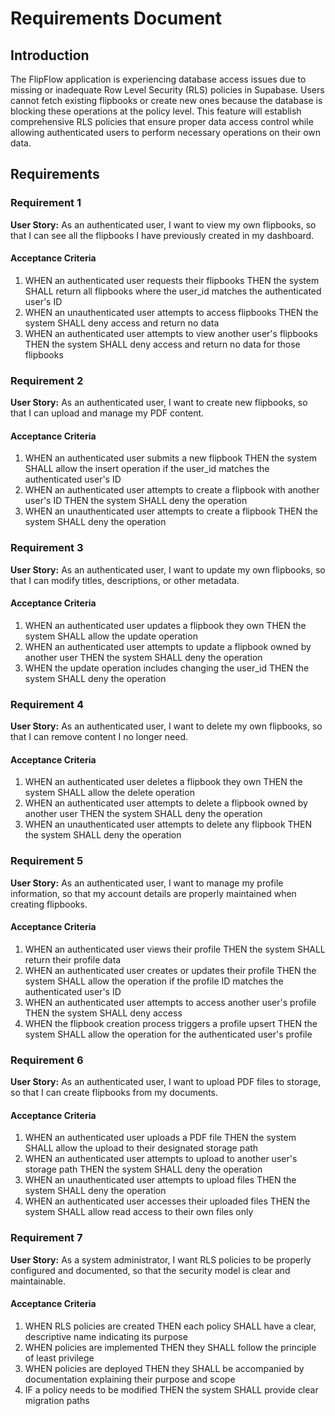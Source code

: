 # Requirements Document

## Introduction

The FlipFlow application is experiencing database access issues due to missing or inadequate Row Level Security (RLS) policies in Supabase. Users cannot fetch existing flipbooks or create new ones because the database is blocking these operations at the policy level. This feature will establish comprehensive RLS policies that ensure proper data access control while allowing authenticated users to perform necessary operations on their own data.

## Requirements

### Requirement 1

**User Story:** As an authenticated user, I want to view my own flipbooks, so that I can see all the flipbooks I have previously created in my dashboard.

#### Acceptance Criteria

1. WHEN an authenticated user requests their flipbooks THEN the system SHALL return all flipbooks where the user_id matches the authenticated user's ID
2. WHEN an unauthenticated user attempts to access flipbooks THEN the system SHALL deny access and return no data
3. WHEN an authenticated user attempts to view another user's flipbooks THEN the system SHALL deny access and return no data for those flipbooks

### Requirement 2

**User Story:** As an authenticated user, I want to create new flipbooks, so that I can upload and manage my PDF content.

#### Acceptance Criteria

1. WHEN an authenticated user submits a new flipbook THEN the system SHALL allow the insert operation if the user_id matches the authenticated user's ID
2. WHEN an authenticated user attempts to create a flipbook with another user's ID THEN the system SHALL deny the operation
3. WHEN an unauthenticated user attempts to create a flipbook THEN the system SHALL deny the operation

### Requirement 3

**User Story:** As an authenticated user, I want to update my own flipbooks, so that I can modify titles, descriptions, or other metadata.

#### Acceptance Criteria

1. WHEN an authenticated user updates a flipbook they own THEN the system SHALL allow the update operation
2. WHEN an authenticated user attempts to update a flipbook owned by another user THEN the system SHALL deny the operation
3. WHEN the update operation includes changing the user_id THEN the system SHALL deny the operation

### Requirement 4

**User Story:** As an authenticated user, I want to delete my own flipbooks, so that I can remove content I no longer need.

#### Acceptance Criteria

1. WHEN an authenticated user deletes a flipbook they own THEN the system SHALL allow the delete operation
2. WHEN an authenticated user attempts to delete a flipbook owned by another user THEN the system SHALL deny the operation
3. WHEN an unauthenticated user attempts to delete any flipbook THEN the system SHALL deny the operation

### Requirement 5

**User Story:** As an authenticated user, I want to manage my profile information, so that my account details are properly maintained when creating flipbooks.

#### Acceptance Criteria

1. WHEN an authenticated user views their profile THEN the system SHALL return their profile data
2. WHEN an authenticated user creates or updates their profile THEN the system SHALL allow the operation if the profile ID matches the authenticated user's ID
3. WHEN an authenticated user attempts to access another user's profile THEN the system SHALL deny access
4. WHEN the flipbook creation process triggers a profile upsert THEN the system SHALL allow the operation for the authenticated user's profile

### Requirement 6

**User Story:** As an authenticated user, I want to upload PDF files to storage, so that I can create flipbooks from my documents.

#### Acceptance Criteria

1. WHEN an authenticated user uploads a PDF file THEN the system SHALL allow the upload to their designated storage path
2. WHEN an authenticated user attempts to upload to another user's storage path THEN the system SHALL deny the operation
3. WHEN an unauthenticated user attempts to upload files THEN the system SHALL deny the operation
4. WHEN an authenticated user accesses their uploaded files THEN the system SHALL allow read access to their own files only

### Requirement 7

**User Story:** As a system administrator, I want RLS policies to be properly configured and documented, so that the security model is clear and maintainable.

#### Acceptance Criteria

1. WHEN RLS policies are created THEN each policy SHALL have a clear, descriptive name indicating its purpose
2. WHEN policies are implemented THEN they SHALL follow the principle of least privilege
3. WHEN policies are deployed THEN they SHALL be accompanied by documentation explaining their purpose and scope
4. IF a policy needs to be modified THEN the system SHALL provide clear migration paths